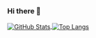 ### Hi there 👋

<a href="https://github.com/seasonstar">
  <img align="center" alt="GitHub Stats" src="https://github-readme-stats.vercel.app/api?theme=radical&username=seasonstar&show_icons=true&include_all_commits=true" />
  
</a>
<a href="https://github.com/Kensuke-Hinata">
  <img align="center" alt="Top Langs" src="https://github-readme-stats.vercel.app/api/top-langs/?theme=radical&username=seasonstar&layout=compact" />
</a>

<!--
**seasonstar/seasonstar** is a ✨ _special_ ✨ repository because its `README.md` (this file) appears on your GitHub profile.

Here are some ideas to get you started:

- 🔭 I’m currently working on ...
- 🌱 I’m currently learning ...
- 👯 I’m looking to collaborate on ...
- 🤔 I’m looking for help with ...
- 💬 Ask me about ...
- 📫 How to reach me: ...
- 😄 Pronouns: ...
- ⚡ Fun fact: ...
-->
